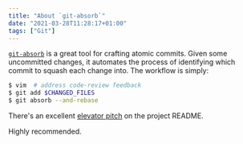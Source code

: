 ```yaml
---
title: "About `git-absorb`"
date: "2021-03-28T11:28:17+01:00"
tags: ["Git"]
---
```


[`git-absorb`](https://github.com/tummychow/git-absorb) is a great tool for crafting atomic commits. Given some uncommitted
changes, it automates the process of identifying which commit to squash each
change into. The workflow is simply:

```bash
$ vim  # address code-review feedback
$ git add $CHANGED_FILES
$ git absorb --and-rebase
```

There's an excellent [elevator pitch](https://github.com/tummychow/git-absorb#elevator-pitch) on
the project README.

Highly recommended.


